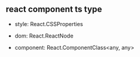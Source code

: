 
## react component ts type

- style: React.CSSProperties

- dom: React.ReactNode

- component: React.ComponentClass<any, any>
